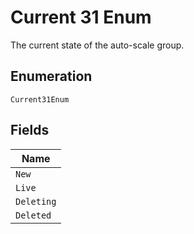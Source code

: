 
# Current 31 Enum

The current state of the auto-scale group.

## Enumeration

`Current31Enum`

## Fields

| Name |
|  --- |
| `New` |
| `Live` |
| `Deleting` |
| `Deleted` |

